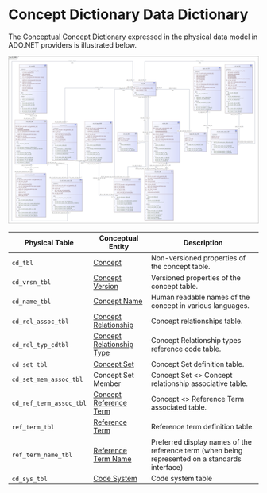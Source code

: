# Concept Dictionary Data Dictionary

The [Conceptual Concept Dictionary](../conceptual-data-model/concept-dictionary/data-dictionary.md) expressed in the physical data model in ADO.NET providers is illustrated below.

![](<../../../.gitbook/assets/image (513).png>)

| Physical Table          | Conceptual Entity                                                                                                     | Description                                                                                     |
| ----------------------- | --------------------------------------------------------------------------------------------------------------------- | ----------------------------------------------------------------------------------------------- |
| `cd_tbl`                | [Concept](../conceptual-data-model/concept-dictionary/data-dictionary.md#concept)                                     | Non-versioned properties of the concept table.                                                  |
| `cd_vrsn_tbl`           | [Concept Version](../conceptual-data-model/concept-dictionary/data-dictionary.md#concept-version)                     | Versioned properties of the concept table.                                                      |
| `cd_name_tbl`           | [Concept Name](../conceptual-data-model/concept-dictionary/data-dictionary.md#concept-name)                           | Human readable names of the concept in various languages.                                       |
| `cd_rel_assoc_tbl`      | [Concept Relationship](../conceptual-data-model/concept-dictionary/data-dictionary.md#concept-relationship)           | Concept relationships table.                                                                    |
| `cd_rel_typ_cdtbl`      | [Concept Relationship Type](../conceptual-data-model/concept-dictionary/data-dictionary.md#concept-relationship-type) | Concept Relationship types reference code table.                                                |
| `cd_set_tbl`            | [Concept Set](../conceptual-data-model/concept-dictionary/data-dictionary.md#concept-set)                             | Concept Set definition table.                                                                   |
| `cd_set_mem_assoc_tbl`  | Concept Set Member                                                                                                    | Concept Set <> Concept relationship associative table.                                          |
| `cd_ref_term_assoc_tbl` | [Concept Reference Term](../conceptual-data-model/concept-dictionary/data-dictionary.md#concept-reference-term)       | Concept <> Reference Term associated table.                                                     |
| `ref_term_tbl`          | [Reference Term](../conceptual-data-model/concept-dictionary/data-dictionary.md#reference-term)                       | Reference term definition table.                                                                |
| `ref_term_name_tbl`     | [Reference Term Name](../conceptual-data-model/concept-dictionary/data-dictionary.md#reference-term-display-name)     | Preferred display names of the reference term (when being represented on a standards interface) |
| `cd_sys_tbl`            | [Code System](../conceptual-data-model/concept-dictionary/data-dictionary.md#code-system)                             | Code system table                                                                               |
